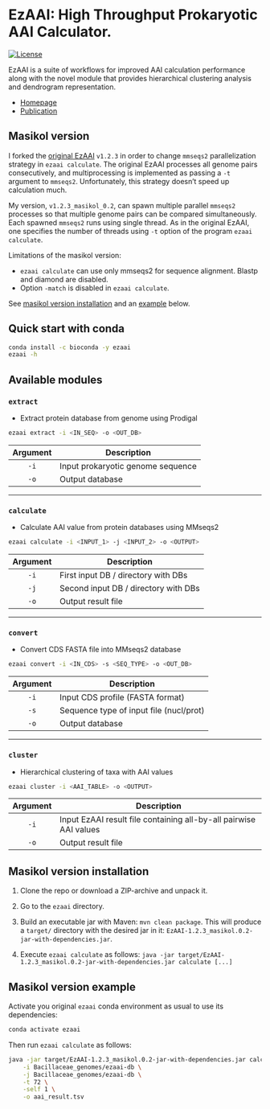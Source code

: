 # EzAAI: High Throughput Prokaryotic AAI Calculator.

[![License](https://img.shields.io/github/license/endixk/ezaai)](https://github.com/endixk/ezaai/blob/main/LICENSE.md)

EzAAI is a suite of workflows for improved AAI calculation performance along with the novel module that provides hierarchical clustering analysis and dendrogram representation.

 * [Homepage](http://leb.snu.ac.kr/ezaai)
 * [Publication](https://doi.org/10.1007/s12275-021-1154-0)

## Masikol version

I forked the [original EzAAI](https://github.com/endixk/ezaai) `v1.2.3` in order to change `mmseqs2` parallelization strategy in `ezaai calculate`. The original EzAAI processes all genome pairs consecutively, and multiprocessing is implemented as passing a `-t` argument to `mmseqs2`. Unfortunately, this strategy doesn’t speed up calculation much.

My version, `v1.2.3_masikol_0.2`, can spawn multiple parallel `mmseqs2` processes so that multiple genome pairs can be compared simultaneously. Each spawned `mmseqs2` runs using single thread. As in the original EzAAI, one specifies the number of threads using `-t` option of the program `ezaai calculate`.

Limitations of the masikol version:

- `ezaai calculate` can use only mmseqs2 for sequence alignment. Blastp and diamond are disabled.
- Option `-match` is disabled in `ezaai calculate`.

See [masikol version installation](#masikol-version-installation) and an [example](#masikol-version-example) below.

## Quick start with conda

~~~bash
conda install -c bioconda -y ezaai
ezaai -h
~~~

## Available modules
### `extract`
 * Extract protein database from genome using Prodigal

~~~bash
ezaai extract -i <IN_SEQ> -o <OUT_DB>
~~~

|Argument|Description|
|:-:|-----------------|
|`-i`|Input prokaryotic genome sequence|
|`-o`|Output database|

---

### `calculate`	
 * Calculate AAI value from protein databases using MMseqs2

~~~bash
ezaai calculate -i <INPUT_1> -j <INPUT_2> -o <OUTPUT>
~~~

|Argument|Description|
|:-:|-----------------|
|`-i`|First input DB / directory with DBs|
|`-j`|Second input DB / directory with DBs|
|`-o`|Output result file|

---

### `convert`	
 * Convert CDS FASTA file into MMseqs2 database

~~~bash
ezaai convert -i <IN_CDS> -s <SEQ_TYPE> -o <OUT_DB>
~~~

|Argument|Description|
|:-:|-----------------|
|`-i`|Input CDS profile (FASTA format)|
|`-s`|Sequence type of input file (nucl/prot)|
|`-o`|Output database|

---

### `cluster`
 * Hierarchical clustering of taxa with AAI values

~~~bash
ezaai cluster -i <AAI_TABLE> -o <OUTPUT>
~~~

|Argument|Description|
|:-:|-----------------|
|`-i`|Input EzAAI result file containing all-by-all pairwise AAI values|
|`-o`|Output result file|


## Masikol version installation

1. Clone the repo or download a ZIP-archive and unpack it.

2. Go to the `ezaai` directory.

3. Build an executable jar with Maven: `mvn clean package`. This will produce a `target/` directory with the desired jar in it: `EzAAI-1.2.3_masikol.0.2-jar-with-dependencies.jar`.

4. Execute `ezaai calculate` as follows: `java -jar target/EzAAI-1.2.3_masikol.0.2-jar-with-dependencies.jar calculate [...]`

## Masikol version example

Activate you original `ezaai` conda environment as usual to use its dependencies:

```bash
conda activate ezaai
```
Then run `ezaai calculate` as follows:

```bash
java -jar target/EzAAI-1.2.3_masikol.0.2-jar-with-dependencies.jar calculate \
    -i Bacillaceae_genomes/ezaai-db \
    -j Bacillaceae_genomes/ezaai-db \
    -t 72 \
    -self 1 \
    -o aai_result.tsv
```